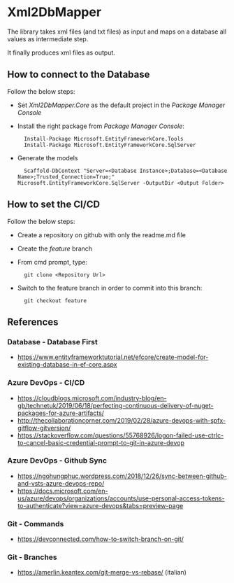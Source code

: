 # Xml2DbMapper

The library takes xml files (and txt files) as input and maps on a database all values as intermediate step.

It finally produces xml files as output.

## How to connect to the Database

Follow the below steps:

- Set *Xml2DbMapper.Core* as the default project in the *Package Manager Console*

- Install the right package from *Package Manager Console*:

        Install-Package Microsoft.EntityFrameworkCore.Tools
        Install-Package Microsoft.EntityFrameworkCore.SqlServer

- Generate the models

        Scaffold-DbContext "Server=<Database Instance>;Database=<Database Name>;Trusted_Connection=True;" Microsoft.EntityFrameworkCore.SqlServer -OutputDir <Output Folder>

## How to set the CI/CD

Follow the below steps:

- Create a repository on github with only the readme.md file

- Create the *feature* branch

- From cmd prompt, type:

        git clone <Repository Url>

- Switch to the feature branch in order to commit into this branch:

        git checkout feature

## References

### Database - Database First

 - <https://www.entityframeworktutorial.net/efcore/create-model-for-existing-database-in-ef-core.aspx>

### Azure DevOps - CI/CD

- <https://cloudblogs.microsoft.com/industry-blog/en-gb/technetuk/2019/06/18/perfecting-continuous-delivery-of-nuget-packages-for-azure-artifacts/>
- <http://thecollaborationcorner.com/2019/02/28/azure-devops-with-spfx-gitflow-gitversion/>
- <https://stackoverflow.com/questions/55768926/logon-failed-use-ctrlc-to-cancel-basic-credential-prompt-to-git-in-azure-devop>

### Azure DevOps - Github Sync

- <https://ngohungphuc.wordpress.com/2018/12/26/sync-between-github-and-vsts-azure-devops-repo/>
- <https://docs.microsoft.com/en-us/azure/devops/organizations/accounts/use-personal-access-tokens-to-authenticate?view=azure-devops&tabs=preview-page>

### Git - Commands

- <https://devconnected.com/how-to-switch-branch-on-git/>

### Git - Branches

- <https://amerlin.keantex.com/git-merge-vs-rebase/> (italian)